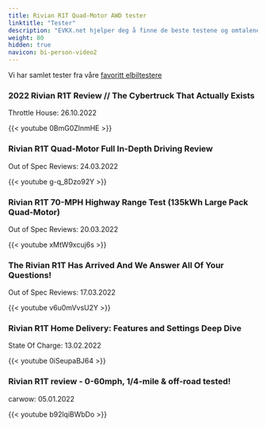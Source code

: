 ```yaml
---
title: Rivian R1T Quad-Motor AWD tester
linktitle: "Tester"
description: "EVKX.net hjelper deg å finne de beste testene og omtalene av denne modellen. "
weight: 80
hidden: true
navicon: bi-person-video2
---
```

Vi har samlet tester fra våre [favoritt elbiltestere](../../../../guides/evreviewers/)

<div class="container text-center shadow p-2 pe-4 mb-5 bg-body-tertiary rounded border">
<h3>2022 Rivian R1T Review // The Cybertruck That Actually Exists</h3>
<p>Throttle House: 26.10.2022</p>

{{< youtube 0BmG0ZlnmHE >}}

</div>
<div class="container text-center shadow p-2 pe-4 mb-5 bg-body-tertiary rounded border">
<h3>Rivian R1T Quad-Motor Full In-Depth Driving Review</h3>
<p>Out of Spec Reviews: 24.03.2022</p>

{{< youtube g-q_8Dzo92Y >}}

</div>
<div class="container text-center shadow p-2 pe-4 mb-5 bg-body-tertiary rounded border">
<h3>Rivian R1T 70-MPH Highway Range Test (135kWh Large Pack Quad-Motor)</h3>
<p>Out of Spec Reviews: 20.03.2022</p>

{{< youtube xMtW9xcuj6s >}}

</div>
<div class="container text-center shadow p-2 pe-4 mb-5 bg-body-tertiary rounded border">
<h3>The Rivian R1T Has Arrived And We Answer All Of Your Questions!</h3>
<p>Out of Spec Reviews: 17.03.2022</p>

{{< youtube v6u0mVvsU2Y >}}

</div>
<div class="container text-center shadow p-2 pe-4 mb-5 bg-body-tertiary rounded border">
<h3>Rivian R1T Home Delivery: Features and Settings Deep Dive</h3>
<p>State Of Charge: 13.02.2022</p>

{{< youtube 0iSeupaBJ64 >}}

</div>
<div class="container text-center shadow p-2 pe-4 mb-5 bg-body-tertiary rounded border">
<h3>Rivian R1T review - 0-60mph, 1/4-mile & off-road tested!</h3>
<p>carwow: 05.01.2022</p>

{{< youtube b92lqiBWbDo >}}

</div>
